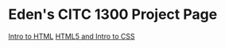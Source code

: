 # Eden's CITC 1300 Project Page

<a href="intro_to_html/index.html" target="_blank">Intro to HTML</a>
<a href="HTML5_intro_to_css/index.html" target="_blank">HTML5 and Intro to CSS</a>